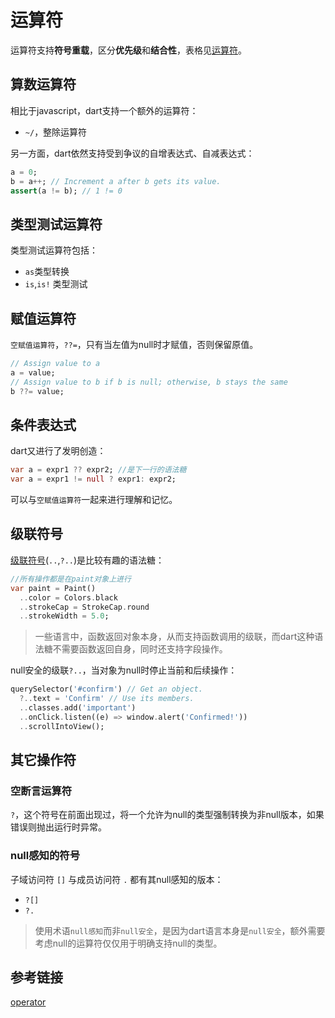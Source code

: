 # 运算符

运算符支持**符号重载**，区分**优先级**和**结合性**，表格见[运算符](https://dart.dev/language/operators)。

## 算数运算符

相比于javascript，dart支持一个额外的运算符：

- `~/`，整除运算符

另一方面，dart依然支持受到争议的自增表达式、自减表达式：

```dart
a = 0;
b = a++; // Increment a after b gets its value.
assert(a != b); // 1 != 0
```
## 类型测试运算符

类型测试运算符包括：

- `as`类型转换
- `is`,`is!` 类型测试

## 赋值运算符

`空赋值运算符`，`??=`，只有当左值为null时才赋值，否则保留原值。

```dart
// Assign value to a
a = value;
// Assign value to b if b is null; otherwise, b stays the same
b ??= value;
```
## 条件表达式

dart又进行了发明创造：

```dart
var a = expr1 ?? expr2; //是下一行的语法糖
var a = expr1 != null ? expr1: expr2;
```

可以与`空赋值运算符`一起来进行理解和记忆。
## 级联符号

[级联符号](https://dart.dev/guides/language/language-tour#cascade-notation)(`..`,`?..`)是比较有趣的语法糖：

```dart
//所有操作都是在paint对象上进行
var paint = Paint()
  ..color = Colors.black
  ..strokeCap = StrokeCap.round
  ..strokeWidth = 5.0;
```

>一些语言中，函数返回对象本身，从而支持函数调用的级联，而dart这种语法糖不需要函数返回自身，同时还支持字段操作。

null安全的级联`?..`，当对象为null时停止当前和后续操作：

```dart
querySelector('#confirm') // Get an object.
  ?..text = 'Confirm' // Use its members.
  ..classes.add('important')
  ..onClick.listen((e) => window.alert('Confirmed!'))
  ..scrollIntoView();
```

## 其它操作符

### 空断言运算符

`?`，这个符号在前面出现过，将一个允许为null的类型强制转换为非null版本，如果错误则抛出运行时异常。
### null感知的符号

子域访问符 `[]` 与成员访问符 `.` 都有其null感知的版本：

- `?[]`
- `?.`

>使用术语`null感知`而非`null安全`，是因为dart语言本身是`null安全`，额外需要考虑null的运算符仅仅用于明确支持null的类型。

## 参考链接

[operator](https://dart.dev/language/operators)